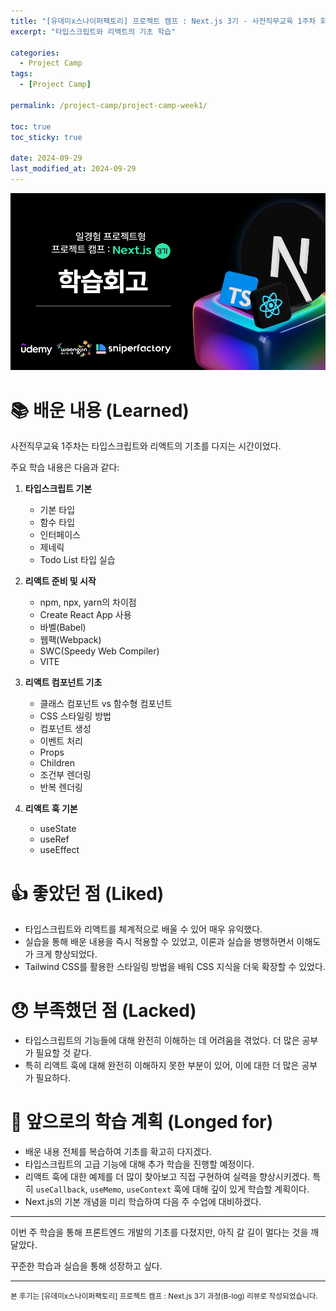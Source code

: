 ```yaml
---
title: "[유데미x스나이퍼팩토리] 프로젝트 캠프 : Next.js 3기 - 사전직무교육 1주차 회고"
excerpt: "타입스크립트와 리액트의 기초 학습"

categories:
  - Project Camp
tags:
  - [Project Camp]

permalink: /project-camp/project-camp-week1/

toc: true
toc_sticky: true

date: 2024-09-29
last_modified_at: 2024-09-29
---
```


![learning-reflection](/assets/images/posts_img/project-camp/learning-reflection.png)

# 📚 배운 내용 (Learned)

사전직무교육 1주차는 타입스크립트와 리액트의 기초를 다지는 시간이었다.

주요 학습 내용은 다음과 같다:

1. **타입스크립트 기본**

   - 기본 타입
   - 함수 타입
   - 인터페이스
   - 제네릭
   - Todo List 타입 실습

2. **리액트 준비 및 시작**

   - npm, npx, yarn의 차이점
   - Create React App 사용
   - 바벨(Babel)
   - 웹팩(Webpack)
   - SWC(Speedy Web Compiler)
   - VITE

3. **리액트 컴포넌트 기초**

   - 클래스 컴포넌트 vs 함수형 컴포넌트
   - CSS 스타일링 방법
   - 컴포넌트 생성
   - 이벤트 처리
   - Props
   - Children
   - 조건부 렌더링
   - 반복 렌더링

4. **리액트 훅 기본**
   - useState
   - useRef
   - useEffect

# 👍 좋았던 점 (Liked)

- 타입스크립트와 리액트를 체계적으로 배울 수 있어 매우 유익했다.
- 실습을 통해 배운 내용을 즉시 적용할 수 있었고, 이론과 실습을 병행하면서 이해도가 크게 향상되었다.
- Tailwind CSS를 활용한 스타일링 방법을 배워 CSS 지식을 더욱 확장할 수 있었다.

# 😞 부족했던 점 (Lacked)

- 타입스크립트의 기능들에 대해 완전히 이해하는 데 어려움을 겪었다. 더 많은 공부가 필요할 것 같다.
- 특히 리액트 훅에 대해 완전히 이해하지 못한 부분이 있어, 이에 대한 더 많은 공부가 필요하다.

# 🎯 앞으로의 학습 계획 (Longed for)

- 배운 내용 전체를 복습하여 기초를 확고히 다지겠다.
- 타입스크립트의 고급 기능에 대해 추가 학습을 진행할 예정이다.
- 리액트 훅에 대한 예제를 더 많이 찾아보고 직접 구현하여 실력을 향상시키겠다. 특히 `useCallback`, `useMemo`, `useContext` 훅에 대해 깊이 있게 학습할 계획이다.
- Next.js의 기본 개념을 미리 학습하여 다음 주 수업에 대비하겠다.

---

이번 주 학습을 통해 프론트엔드 개발의 기초를 다졌지만, 아직 갈 길이 멀다는 것을 깨달았다.

꾸준한 학습과 실습을 통해 성장하고 싶다.

---

<small>본 후기는 [유데미x스나이퍼팩토리] 프로젝트 캠프 : Next.js 3기 과정(B-log) 리뷰로 작성되었습니다.</small>
